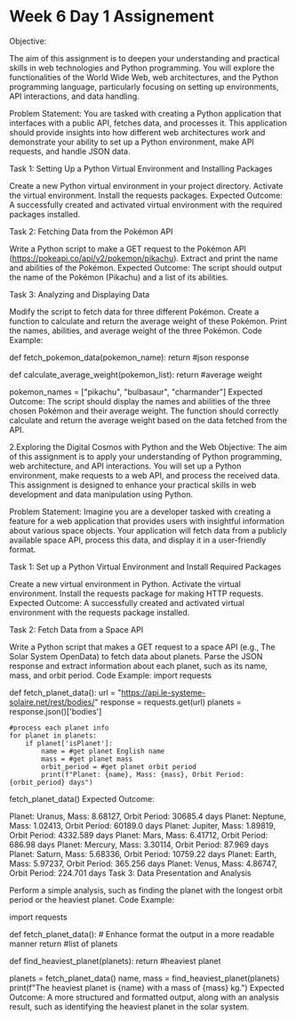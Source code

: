 # Week 6 Day 1 Assignement

Objective:

The aim of this assignment is to deepen your understanding and practical skills in web technologies and Python programming. You will explore the functionalities of the World Wide Web, web architectures, and the Python programming language, particularly focusing on setting up environments, API interactions, and data handling.

Problem Statement:
You are tasked with creating a Python application that interfaces with a public API, fetches data, and processes it. This application should provide insights into how different web architectures work and demonstrate your ability to set up a Python environment, make API requests, and handle JSON data.

Task 1: Setting Up a Python Virtual Environment and Installing Packages

Create a new Python virtual environment in your project directory.
Activate the virtual environment.
Install the requests packages.
Expected Outcome:
A successfully created and activated virtual environment with the required packages installed.

Task 2: Fetching Data from the Pokémon API

Write a Python script to make a GET request to the Pokémon API (<https://pokeapi.co/api/v2/pokemon/pikachu>).
Extract and print the name and abilities of the Pokémon.
Expected Outcome:
The script should output the name of the Pokémon (Pikachu) and a list of its abilities.

Task 3: Analyzing and Displaying Data

Modify the script to fetch data for three different Pokémon.
Create a function to calculate and return the average weight of these Pokémon.
Print the names, abilities, and average weight of the three Pokémon.
Code Example:

def fetch_pokemon_data(pokemon_name):
    return #json response

def calculate_average_weight(pokemon_list):
    return #average weight

pokemon_names = ["pikachu", "bulbasaur", "charmander"]
Expected Outcome:
The script should display the names and abilities of the three chosen Pokémon and their average weight. The function should correctly calculate and return the average weight based on the data fetched from the API.

2.Exploring the Digital Cosmos with Python and the Web
Objective:
The aim of this assignment is to apply your understanding of Python programming, web architecture, and API interactions. You will set up a Python environment, make requests to a web API, and process the received data. This assignment is designed to enhance your practical skills in web development and data manipulation using Python.

Problem Statement:
Imagine you are a developer tasked with creating a feature for a web application that provides users with insightful information about various space objects. Your application will fetch data from a publicly available space API, process this data, and display it in a user-friendly format.

Task 1: Set up a Python Virtual Environment and Install Required Packages

Create a new virtual environment in Python.
Activate the virtual environment.
Install the requests package for making HTTP requests.
Expected Outcome:
A successfully created and activated virtual environment with the requests package installed.

Task 2: Fetch Data from a Space API

Write a Python script that makes a GET request to a space API (e.g., The Solar System OpenData) to fetch data about planets.
Parse the JSON response and extract information about each planet, such as its name, mass, and orbit period.
Code Example:
import requests

def fetch_planet_data():
    url = "<https://api.le-systeme-solaire.net/rest/bodies/>"
    response = requests.get(url)
    planets = response.json()['bodies']

    #process each planet info
    for planet in planets:
        if planet['isPlanet']:
            name = #get planet English name
            mass = #get planet mass
            orbit_period = #get planet orbit period
            print(f"Planet: {name}, Mass: {mass}, Orbit Period: {orbit_period} days")

fetch_planet_data()
Expected Outcome:

Planet: Uranus, Mass: 8.68127, Orbit Period: 30685.4 days
Planet: Neptune, Mass: 1.02413, Orbit Period: 60189.0 days
Planet: Jupiter, Mass: 1.89819, Orbit Period: 4332.589 days
Planet: Mars, Mass: 6.41712, Orbit Period: 686.98 days
Planet: Mercury, Mass: 3.30114, Orbit Period: 87.969 days
Planet: Saturn, Mass: 5.68336, Orbit Period: 10759.22 days
Planet: Earth, Mass: 5.97237, Orbit Period: 365.256 days
Planet: Venus, Mass: 4.86747, Orbit Period: 224.701 days
Task 3: Data Presentation and Analysis

Perform a simple analysis, such as finding the planet with the longest orbit period or the heaviest planet.
Code Example:

import requests

def fetch_planet_data():
    # Enhance format the output in a more readable manner
    return #list of planets

def find_heaviest_planet(planets):
    return #heaviest planet

planets = fetch_planet_data()
name, mass = find_heaviest_planet(planets)
print(f"The heaviest planet is {name} with a mass of {mass} kg.")
Expected Outcome:
A more structured and formatted output, along with an analysis result, such as identifying the heaviest planet in the solar system.
